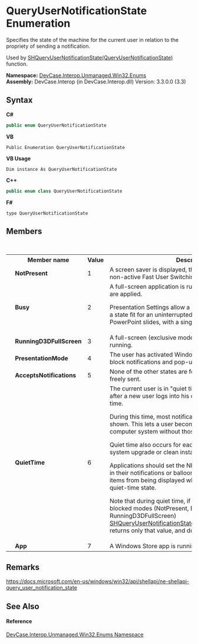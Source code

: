 # QueryUserNotificationState Enumeration
 

Specifies the state of the machine for the current user in relation to the propriety of sending a notification. 

 Used by <a href="M_DevCase_Interop_Unmanaged_Win32_NativeMethods_SHQueryUserNotificationState">SHQueryUserNotificationState(QueryUserNotificationState)</a> function.

**Namespace:**&nbsp;<a href="N_DevCase_Interop_Unmanaged_Win32_Enums">DevCase.Interop.Unmanaged.Win32.Enums</a><br />**Assembly:**&nbsp;DevCase.Interop (in DevCase.Interop.dll) Version: 3.3.0.0 (3.3)

## Syntax

**C#**<br />
``` C#
public enum QueryUserNotificationState
```

**VB**<br />
``` VB
Public Enumeration QueryUserNotificationState
```

**VB Usage**<br />
``` VB Usage
Dim instance As QueryUserNotificationState
```

**C++**<br />
``` C++
public enum class QueryUserNotificationState
```

**F#**<br />
``` F#
type QueryUserNotificationState
```


## Members
&nbsp;<table><tr><th></th><th>Member name</th><th>Value</th><th>Description</th></tr><tr><td /><td target="F:DevCase.Interop.Unmanaged.Win32.Enums.QueryUserNotificationState.NotPresent">**NotPresent**</td><td>1</td><td>A screen saver is displayed, the machine is locked, or a non-active Fast User Switching session is in progress.</td></tr><tr><td /><td target="F:DevCase.Interop.Unmanaged.Win32.Enums.QueryUserNotificationState.Busy">**Busy**</td><td>2</td><td>A full-screen application is running or Presentation Settings are applied. 

 Presentation Settings allow a user to put their machine into a state fit for an uninterrupted presentation, such as a set of PowerPoint slides, with a single click.</td></tr><tr><td /><td target="F:DevCase.Interop.Unmanaged.Win32.Enums.QueryUserNotificationState.RunningD3DFullScreen">**RunningD3DFullScreen**</td><td>3</td><td>A full-screen (exclusive mode) Direct-3D application is running.</td></tr><tr><td /><td target="F:DevCase.Interop.Unmanaged.Win32.Enums.QueryUserNotificationState.PresentationMode">**PresentationMode**</td><td>4</td><td>The user has activated Windows presentation settings to block notifications and pop-up messages.</td></tr><tr><td /><td target="F:DevCase.Interop.Unmanaged.Win32.Enums.QueryUserNotificationState.AcceptsNotifications">**AcceptsNotifications**</td><td>5</td><td>None of the other states are found, notifications can be freely sent.</td></tr><tr><td /><td target="F:DevCase.Interop.Unmanaged.Win32.Enums.QueryUserNotificationState.QuietTime">**QuietTime**</td><td>6</td><td>The current user is in "quiet time", which is the first hour after a new user logs into his or her account for the first time. 

 During this time, most notifications should not be sent or shown. This lets a user become accustomed to a new computer system without those distractions. 

 Quiet time also occurs for each user after an operating system upgrade or clean installation. 

 Applications should set the NIIF_RESPECT_QUIET_TIME flag in their notifications or balloon tooltip, which prevents those items from being displayed while the current user is in the quiet-time state. 

 Note that during quiet time, if the user is in one of the other blocked modes (NotPresent, Busy, PresentationMode, or RunningD3DFullScreen) <a href="M_DevCase_Interop_Unmanaged_Win32_NativeMethods_SHQueryUserNotificationState">SHQueryUserNotificationState(QueryUserNotificationState)</a> returns only that value, and does not report QuietTime.</td></tr><tr><td /><td target="F:DevCase.Interop.Unmanaged.Win32.Enums.QueryUserNotificationState.App">**App**</td><td>7</td><td>A Windows Store app is running.</td></tr></table>

## Remarks
<a href="https://docs.microsoft.com/en-us/windows/win32/api/shellapi/ne-shellapi-query_user_notification_state" target="_blank">https://docs.microsoft.com/en-us/windows/win32/api/shellapi/ne-shellapi-query_user_notification_state</a>

## See Also


#### Reference
<a href="N_DevCase_Interop_Unmanaged_Win32_Enums">DevCase.Interop.Unmanaged.Win32.Enums Namespace</a><br />